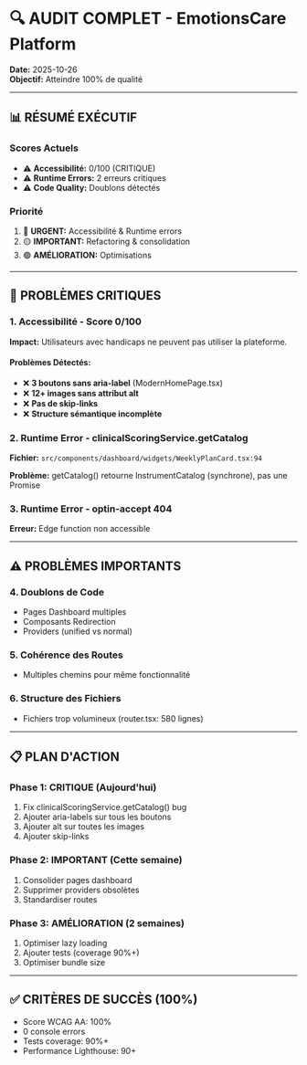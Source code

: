 # 🔍 AUDIT COMPLET - EmotionsCare Platform
**Date:** 2025-10-26  
**Objectif:** Atteindre 100% de qualité

---

## 📊 RÉSUMÉ EXÉCUTIF

### Scores Actuels
- ⚠️ **Accessibilité:** 0/100 (CRITIQUE)
- ⚠️ **Runtime Errors:** 2 erreurs critiques  
- ⚠️ **Code Quality:** Doublons détectés

### Priorité
1. 🔴 **URGENT:** Accessibilité & Runtime errors
2. 🟡 **IMPORTANT:** Refactoring & consolidation
3. 🟢 **AMÉLIORATION:** Optimisations

---

## 🚨 PROBLÈMES CRITIQUES

### 1. Accessibilité - Score 0/100
**Impact:** Utilisateurs avec handicaps ne peuvent pas utiliser la plateforme.

#### Problèmes Détectés:
- ❌ **3 boutons sans aria-label** (ModernHomePage.tsx)
- ❌ **12+ images sans attribut alt**
- ❌ **Pas de skip-links**
- ❌ **Structure sémantique incomplète**

### 2. Runtime Error - clinicalScoringService.getCatalog
**Fichier:** `src/components/dashboard/widgets/WeeklyPlanCard.tsx:94`

**Problème:** getCatalog() retourne InstrumentCatalog (synchrone), pas une Promise

### 3. Runtime Error - optin-accept 404
**Erreur:** Edge function non accessible

---

## ⚠️ PROBLÈMES IMPORTANTS

### 4. Doublons de Code
- Pages Dashboard multiples
- Composants Redirection
- Providers (unified vs normal)

### 5. Cohérence des Routes
- Multiples chemins pour même fonctionnalité

### 6. Structure des Fichiers
- Fichiers trop volumineux (router.tsx: 580 lignes)

---

## 📋 PLAN D'ACTION

### Phase 1: CRITIQUE (Aujourd'hui)
1. Fix clinicalScoringService.getCatalog() bug
2. Ajouter aria-labels sur tous les boutons
3. Ajouter alt sur toutes les images
4. Ajouter skip-links

### Phase 2: IMPORTANT (Cette semaine)
1. Consolider pages dashboard
2. Supprimer providers obsolètes
3. Standardiser routes

### Phase 3: AMÉLIORATION (2 semaines)
1. Optimiser lazy loading
2. Ajouter tests (coverage 90%+)
3. Optimiser bundle size

---

## ✅ CRITÈRES DE SUCCÈS (100%)
- Score WCAG AA: 100%
- 0 console errors
- Tests coverage: 90%+
- Performance Lighthouse: 90+
